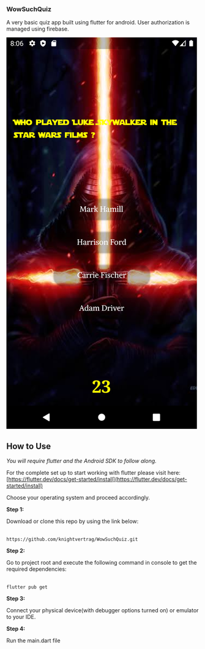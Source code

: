 
### WowSuchQuiz

  

A very basic quiz app built using flutter for android. User authorization is managed using firebase.

  

![Image of Quiz Page](images/s1.png)

  

## How to Use

  

*You will require flutter and the Android SDK to follow along.*

For the complete set up to start working with flutter please visit here:
[https://flutter.dev/docs/get-started/install](https://flutter.dev/docs/get-started/install)

Choose your operating system and proceed accordingly.
 

  

**Step 1:**

  

Download or clone this repo by using the link below:

  

```

https://github.com/knightvertrag/WowSuchQuiz.git

```

  

**Step 2:**

  

Go to project root and execute the following command in console to get the required dependencies:

  

```

flutter pub get

```

  

**Step 3:**

  

Connect your physical device(with debugger options turned on)  or emulator to your IDE.

  

**Step 4:**

  

Run the main.dart file

